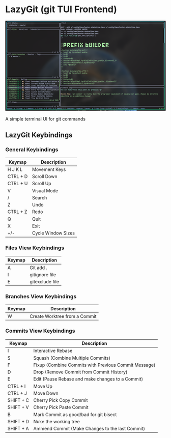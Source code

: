 # LazyGit (git TUI Frontend)

![LazyGit](./assets/lazygit.jpg)

A simple terminal UI for git commands

## LazyGit Keybindings

### General Keybindings

| Keymap   | Description        |
| -------- | ------------------ |
| H J K L  | Movement Keys      |
| CTRL + D | Scroll Down        |
| CTRL + U | Scroll Up          |
| V        | Visual Mode        |
| /        | Search             |
| Z        | Undo               |
| CTRL + Z | Redo               |
| Q        | Quit               |
| X        | Exit               |
| +/-      | Cycle Window Sizes |

### Files View Keybindings

| Keymap | Description     |
| ------ | --------------- |
| A      | Git add .       |
| I      | gitignore file  |
| E      | gitexclude file |

### Branches View Keybindings

| Keymap | Description                   |
| ------ | ----------------------------- |
| W      | Create Worktree from a Commit |

### Commits View Keybindings

| Keymap    | Description                                          |
| --------- | ---------------------------------------------------- |
| I         | Interactive Rebase                                   |
| S         | Squash (Combine Multiple Commits)                    |
| F         | Fixup (Combine Commits with Previous Commit Message) |
| D         | Drop (Remove Commit from Commit History)             |
| E         | Edit (Pause Rebase and make changes to a Commit)     |
| CTRL + I  | Move Up                                              |
| CTRL + J  | Move Down                                            |
| SHIFT + C | Cherry Pick Copy Commit                              |
| SHIFT + V | Cherry Pick Paste Commit                             |
| B         | Mark Commit as good/bad for git bisect               |
| SHIFT + D | Nuke the working tree                                |
| SHIFT + A | Ammend Commit (Make Changes to the last Commit)      |
